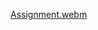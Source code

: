 
[Assignment.webm](https://github.com/shefali12-ab/Drag-and-Drop/assets/56781823/7249bc5e-1d1e-4df1-a951-3554155d9e0a)
